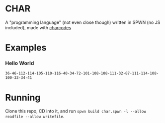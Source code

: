 # CHAR
A "programming language" (not even close though) written in SPWN (no JS included), made with [charcodes](https://github.com/Unzor/spwn-charcodes)
# Examples
### Hello World
```
36-46-112-114-105-110-116-40-34-72-101-108-108-111-32-87-111-114-108-100-33-34-41
```

# Running
Clone this repo, CD into it, and run `spwn build char.spwn -l --allow readfile --allow writefile`.
